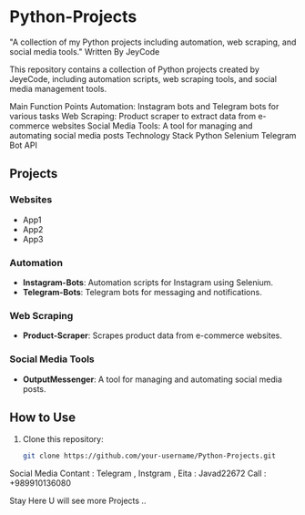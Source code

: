 # Python-Projects
"A collection of my Python projects including automation, web scraping, and social media tools." Written By JeyCode

This repository contains a collection of Python projects created by JeyeCode, including automation scripts, web scraping tools, and social media management tools.

Main Function Points
Automation: Instagram bots and Telegram bots for various tasks
Web Scraping: Product scraper to extract data from e-commerce websites
Social Media Tools: A tool for managing and automating social media posts
Technology Stack
Python
Selenium
Telegram Bot API

## Projects
### Websites 
- App1
- App2
- App3
### Automation
- **Instagram-Bots**: Automation scripts for Instagram using Selenium.
- **Telegram-Bots**: Telegram bots for messaging and notifications.

### Web Scraping
- **Product-Scraper**: Scrapes product data from e-commerce websites.

### Social Media Tools
- **OutputMessenger**: A tool for managing and automating social media posts.

## How to Use
1. Clone this repository:
   ```bash
   git clone https://github.com/your-username/Python-Projects.git
Social Media Contant :
Telegram , Instgram , Eita : Javad22672
Call : +989910136080

Stay Here U will see more Projects ..
